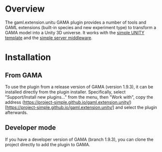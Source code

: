 # Overview
The gaml.extension.unitu GAMA plugin  provides a number of tools and GAML extensions (built-in species and new experiment type) to transform a GAMA model into a Unity 3D universe.
It works with the [simple UNITY template](https://github.com/project-SIMPLE/simple.template.unity) and the [simple server middleware](https://github.com/project-SIMPLE/GamaServerMiddleware). 


# Installation

## From GAMA
To use the plugin from a release version of GAMA (version 1.9.3), it can be installed directly from the plugin installer.
Specifically, select "Support/Install new plugins..." from the menu, then "Work with", copy the address (https://project-simple.github.io/gaml.extension.unity/)[https://project-simple.github.io/gaml.extension.unity/] and select the plugin afterwards.

## Developer mode 
If you have a developer version of GAMA (branch 1.9.3), you can clone the project directly to add the plugin to GAMA. 
 
